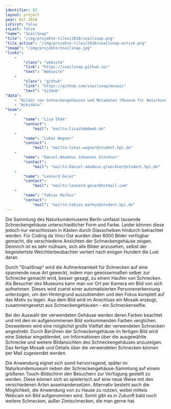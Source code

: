 ```yaml
---
identifier: 83
layout: project
year: Ost 2018
isFirst: false
isLast: false
"name": "SnailSnap"
"tile": "/img/projekte-tiles/2018/snailsnap.png"
"tile_active": "/img/projekte-tiles/2018/snailsnap-active.png"
"image": "/img/projekte/snailsnap.jpg"
"links":
    -
        "class": "website"
        "link": "https://snailsnap.github.io/"
        "text": "Webseite"
    -
        "class": "github"
        "link": "https://github.com/snailsnap/mosaic"
        "text": "GitHub"
"data":
    - "Bilder von Schneckengehäusen und Metadaten (Museum für Naturkunde Berlin)"
    - "Wikidata"
"team":
    -
        "name": "Lisa Ihde"
        "contact":
            "mail": "mailto:lisaihde@web.de"
    -
        "name": "Lukas Wagner"
        "contact":
            "mail": "mailto:lukas.wagner@student.hpi.de"
    -
        "name": "Daniel-Amadeus Johannes Glöckner"
        "contact":
            "mail": "mailto:Daniel-amadeus.gloeckner@student.hpi.de"
    -
        "name": "Leonard Geier"
        "contact":
            "mail": "mailto:leonard.geier@hotmail.com"
    -
        "name": "Tobias Markus"
        "contact":
            "mail": "mailto:tobias.markus@student.hpi.de"                                                                       
---
```

Die Sammlung des Naturkundemusems Berlin umfasst tausende Schneckengehäuse unterschiedlicher Form und Farbe. Leider können diese jedoch nur verschlossen in Kästen durch Glasscheiben hindurch betrachtet werden. Für Coding da Vinci Ost wurden über 6000 Bilder verfügbar gemacht, die verschiedene Ansichten der Schneckengehäuse zeigen. Dennoch ist es sehr mühsam, sich alle Bilder anzusehen, selbst der begeistertste Weichtierbeobachter verliert nach einigen Hundert die Lust daran.

Durch "SnailSnap" wird die Aufmerksamkeit für Schnecken auf eine spannende neue Art geweckt, indem man gewissermaßen selber zur Schnecke gemacht wird, besser gesagt, zu einem Haufen von Schnecken. Als Besucher des Museums kann man vor Ort per Kamera ein Bild von sich aufnehmen. Dieses wird zuerst einer automatisierten Personenerkennung unterzogen, um den Hintergrund auszublenden und den Fokus komplett auf das Motiv zu legen. Aus dem Bild wird im Anschluss ein Mosaik erzeugt, zusammengesetzt aus Schneckengehäusen – ein Schneckenselfie.

Bei der Auswahl der verwendeten Gehäuse werden deren Farben beachtet und mit den im aufgenommenen Bild vorkommenden Farben verglichen. Desweiteren wird eine möglichst große Vielfalt der verwendeten Schnecken angestrebt. Durch Berühren der Schneckengehäuse im fertigen Bild wird eine Sidebar eingeblendet, um Informationen über die ausgewählte Schnecke und weitere Bildansichten des Schneckengehäuses anzuzeigen. Das fertige Mosaik und Details über die verwendeten Schnecken können per Mail zugesendet werden.

Die Anwendung eignet sich somit hervorragend, später im Naturkundemuseum neben der Schneckengehäuse-Sammlung auf einem größeren Touch-Bildschirm den Besuchern zur Verfügung gestellt zu werden. Diese können sich so spielerisch auf eine neue Weise mit den verschiedenen Arten auseinandersetzen. Alternativ besteht auch die Möglichkeit, die Anwendung von zu Hause zu nutzen, wobei mittels Webcam ein Bild aufgenommen wird. Somit gibt es in Zukunft bald noch weitere Schnecken, außer Zimtschnecken, die man gerne hat.
